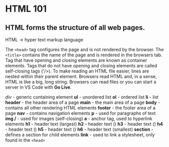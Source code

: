 # HTML 101

## HTML forms the structure of all web pages.

HTML -> hyper text markup language

The `<head>` tag configures the page and is not rendered by the browser.
The `<title>` contains the name of the page and is rendered in the browsers tab.
Tag that have opening and closing elements are known as container elements.
Tags that do not have opening and closing elements are called self-closing tags ('/>).
To make reading an HTML file easier, lines are nested within their parent element.
Browsers read HTML and, in a sense, HTML is like a big, long string.
Browsers can read files or you can start a server in VS Code with **Go Live**.

_div_ - generic containing element 
**ul** - unordered list
**ol** - ordered list
**li** - list
**header** - the header area of a page
**main** - the main area of a page
**body** - contains all other rendering HTML elements
**footer** - the footer area of a page
**nav** - contains navigation elements
**p** - used for paragraphs of text
**img /** - used for images    (self-closing)
**a** -  anchor tag, used to hyperlink elements
**h1** - header text (largest)
**h2** - header text ()
**h3** - header text ()
**h4** - header text ()
**h5** - header text ()
**h6** - header text (smallest)
**section** - defines a section for child elements
**link** - used to link a stylesheet, only found in the `<head>`
